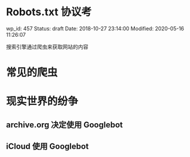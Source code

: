 # Robots.txt 协议考


wp_id: 457
Status: draft
Date: 2018-10-27 23:14:00
Modified: 2020-05-16 11:26:07


搜索引擎通过爬虫来获取网站的内容

# 常见的爬虫

# 现实世界的纷争

## archive.org 决定使用 Googlebot

## iCloud 使用 Googlebot